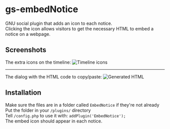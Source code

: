 gs-embedNotice
===========

GNU social plugin that adds an icon to each notice.  
Clicking the icon allows visitors to get the necessary HTML to embed a notice on a webpage.

## Screenshots

The extra icons on the timeline:
![Timeline icons](http://chimo.github.com/EmbedNotice/timeline.png)

----

The dialog with the HTML code to copy/paste:
![Generated HTML](http://chimo.github.com/EmbedNotice/dialog.png)

## Installation

Make sure the files are in a folder called `EmbedNotice` if they're not already  
Put the folder in your `/plugins/` directory  
Tell `/config.php` to use it with: `addPlugin('EmbedNotice');`  
The embed icon should appear in each notice.

